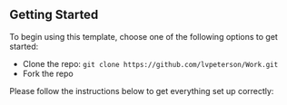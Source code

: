 ## Getting Started

To begin using this template, choose one of the following options to get started:
* Clone the repo: `git clone https://github.com/lvpeterson/Work.git`
* Fork the repo

Please follow the instructions below to get everything set up correctly:


